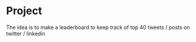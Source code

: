 # Project
The idea is to make a leaderboard to keep track of top 40 tweets / posts on twitter / linkedin
